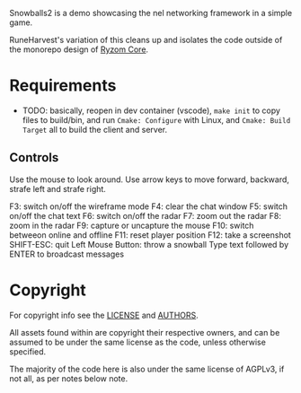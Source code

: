 Snowballs2 is a demo showcasing the nel networking framework in a simple game.

RuneHarvest's variation of this cleans up and isolates the code outside of the monorepo design of [Ryzom Core](https://github.com/ryzom/ryzomcore).

# Requirements

- TODO: basically, reopen in dev container (vscode),  `make init` to copy files to build/bin, and run `Cmake: Configure` with Linux, and `Cmake: Build Target` all to build the client and server.

## Controls
   
Use the mouse to look around.
Use arrow keys to move forward, backward, strafe left and strafe right.

F3: switch on/off the wireframe mode
F4: clear the chat window
F5: switch on/off the chat text
F6: switch on/off the radar
F7: zoom out the radar
F8: zoom in the radar
F9: capture or uncapture the mouse
F10: switch betweeon online and offline
F11: reset player position
F12: take a screenshot
SHIFT-ESC: quit
Left Mouse Button: throw a snowball
Type text followed by ENTER to broadcast messages

# Copyright

For copyright info see the [LICENSE](LICENSE) and [AUTHORS](AUTHORS).

All assets found within are copyright their respective owners, and can be assumed to be under the same license as the code, unless otherwise specified.

The majority of the code here is also under the same license of AGPLv3, if not all, as per notes below note.
